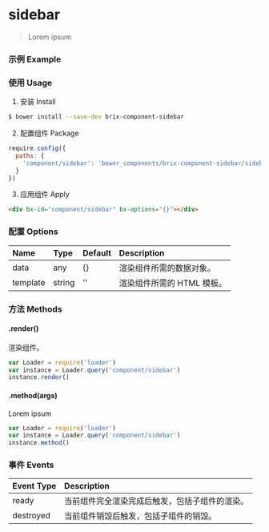 # sidebar

> Lorem ipsum

### 示例 Example

<div bx-id="component/sidebar" bx-options="{}"></div>

### 使用 Usage

1. 安装 Install

  ```sh
  $ bower install --save-dev brix-component-sidebar
  ```

2. 配置组件 Package

  ```js
  require.config({
    paths: {
      'component/sidebar': 'bower_components/brix-component-sidebar/sidebar'
    }
  })
  ```

3. 应用组件 Apply

  ```html
  <div bx-id="component/sidebar" bx-options="{}"></div>
  ```

### 配置 Options

Name | Type | Default | Description
:--- | :--- | :------ | :----------
data | any | {} | 渲染组件所需的数据对象。
template | string | '' | 渲染组件所需的 HTML 模板。

### 方法 Methods

#### .render()

渲染组件。

```js
var Loader = require('loader')
var instance = Loader.query('component/sidebar')
instance.render()
```

#### .method(args)

Lorem ipsum

```js
var Loader = require('loader')
var instance = Loader.query('component/sidebar')
instance.method()
```

### 事件 Events

Event Type | Description
:--------- | :----------
ready | 当前组件完全渲染完成后触发，包括子组件的渲染。
destroyed | 当前组件销毁后触发，包括子组件的销毁。

